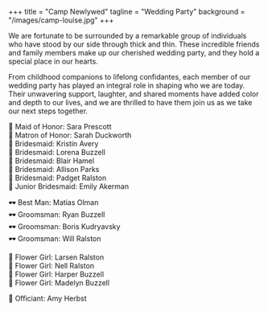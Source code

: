 +++ 
title = "Camp Newlywed" 
tagline = "Wedding Party" 
background = "/images/camp-louise.jpg"
+++

We are fortunate to be surrounded by a remarkable group of individuals who have stood by our side through thick and thin. These incredible friends and family members make up our cherished wedding party, and they hold a special place in our hearts.

From childhood companions to lifelong confidantes, each member of our wedding party has played an integral role in shaping who we are today. Their unwavering support, laughter, and shared moments have added color and depth to our lives, and we are thrilled to have them join us as we take our next steps together.

&#128087; Maid of Honor: Sara Prescott  
&#128087; Matron of Honor: Sarah Duckworth  
&#128087; Bridesmaid: Kristin Avery  
&#128087; Bridesmaid: Lorena Buzzell  
&#128087; Bridesmaid: Blair Hamel  
&#128087; Bridesmaid: Allison Parks  
&#128087; Bridesmaid: Padget Ralston  
&#128087; Junior Bridesmaid: Emily Akerman  

&#128374;&#65039; Best Man: Matias Olman  
&#128374;&#65039; Groomsman: Ryan Buzzell   
&#128374;&#65039; Groomsman: Boris Kudryavsky   
&#128374;&#65039; Groomsman: Will Ralston  

&#127804; Flower Girl: Larsen Ralston  
&#127804; Flower Girl: Nell Ralston  
&#127804; Flower Girl: Harper Buzzell  
&#127804; Flower Girl: Madelyn Buzzell  

&#128195; Officiant: Amy Herbst

